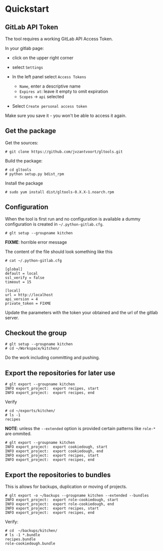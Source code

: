 
# Quickstart

## GitLab API Token

The tool requires a working GitLab API Access Token. 

In your gitlab page:

  * click on the upper right corner
  * select `Settings` 
  * In the left panel select `Access Tokens`

    * `Name`, enter a descriptive name
    * `Expires at`: leave it empty to omit expiration
    * `Scopes` -> `api` selected

  * Select `Create personal access token`

Make sure you save it - you won't be able to access it again.


## Get the package

Get the sources:

```
# git clone https://github.com/jvzantvoort/gltools.git
```

Build the package:
```
# cd gltools
# python setup.py bdist_rpm
```

Install the package
```
# sudo yum install dist/gltools-0.X.X-1.noarch.rpm
```

## Configuration

When the tool is first run and no configuration is available a dummy
configuration is created in `~/.python-gitlab.cfg`.

```
# glt setup --groupname kitchen
```

**FIXME**: horrible error message

The content of the file should look something like this
```
# cat ~/.python-gitlab.cfg

[global]
default = local
ssl_verify = false
timeout = 15

[local]
url = http://localhost
api_version = 4
private_token = FIXME
```

Update the parameters with the token your obtained and the url of
the gitlab server.

## Checkout the group

```
# glt setup --groupname kitchen
# cd ~/Workspace/kitchen/
```

Do the work including committing and pushing.

## Export the repositories for later use

```
# glt export --groupname kitchen
INFO export_project:  export recipes, start
INFO export_project:  export recipes, end
```

Verify

```
# cd ~/exports/kitchen/
# ls -1
recipes
```

**NOTE**: unless the `--extended` option is provided certain patterns like
`role-*` are ommited.


```
# glt export --groupname kitchen
INFO export_project:  export cookiedough, start
INFO export_project:  export cookiedough, end
INFO export_project:  export recipes, start
INFO export_project:  export recipes, end
```


## Export the repositories to bundles

This is allows for backups, duplication or moving of projects.

```
# glt export -o ~/backups --groupname kitchen --extended --bundles
INFO export_project:  export role-cookiedough, start
INFO export_project:  export role-cookiedough, end
INFO export_project:  export recipes, start
INFO export_project:  export recipes, end
```

Verify:

```
# cd  ~/backups/kitchen/
# ls -1 *.bundle
recipes.bundle
role-cookiedough.bundle
```

